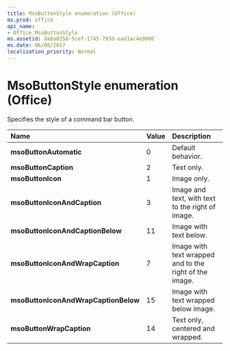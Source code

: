 ```yaml
---
title: MsoButtonStyle enumeration (Office)
ms.prod: office
api_name:
- Office.MsoButtonStyle
ms.assetid: da6a0258-5cef-1745-793d-ead1ac4e9006
ms.date: 06/08/2017
localization_priority: Normal
---
```



# MsoButtonStyle enumeration (Office)

Specifies the style of a command bar button.



|Name|Value|Description|
|:-----|:-----|:-----|
|**msoButtonAutomatic**|0|Default behavior.|
|**msoButtonCaption**|2|Text only.|
|**msoButtonIcon**|1|Image only.|
|**msoButtonIconAndCaption**|3|Image and text, with text to the right of image.|
|**msoButtonIconAndCaptionBelow**|11|Image with text below.|
|**msoButtonIconAndWrapCaption**|7|Image with text wrapped and to the right of the image.|
|**msoButtonIconAndWrapCaptionBelow**|15|Image with text wrapped below image.|
|**msoButtonWrapCaption**|14|Text only, centered and wrapped.|

